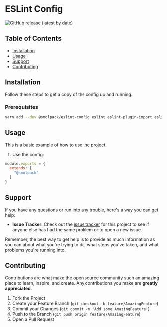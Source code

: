 # ESLint Config

![GitHub release (latest by date)](https://img.shields.io/github/v/release/SmolSoftBoi/eslint-config)

## Table of Contents

- [Installation](#installation)
- [Usage](#usage)
- [Support](#support)
- [Contributing](#contributing)

## Installation

Follow these steps to get a copy of the config up and running.

### Prerequisites

```bash
yarn add --dev @smolpack/eslint-config eslint eslint-plugin-import eslint-config-typescript-sort-imports @typescript-eslint/eslint-plugin
```

## Usage

This is a basic example of how to use the project.

1. Use the config:

```javascript
module.exports = {
  extends: [
    "@smolpack"
  ]
}
```

## Support

If you have any questions or run into any trouble, here's a  way you can get help:

- **Issue Tracker**: Check out the [issue tracker](https://github.com/SmolSoftBoi/eslint-config/issues) for this project to see if anyone else has had the same problem or to open a new issue.

Remember, the best way to get help is to provide as much information as you can about what you're trying to do, what steps you've taken, and what problems you're running into.

## Contributing

Contributions are what make the open source community such an amazing place to learn, inspire, and create. Any contributions you make are **greatly appreciated**.

1. Fork the Project
2. Create your Feature Branch (`git checkout -b feature/AmazingFeature`)
3. Commit your Changes (`git commit -m 'Add some AmazingFeature'`)
4. Push to the Branch (`git push origin feature/AmazingFeature`)
5. Open a Pull Request
